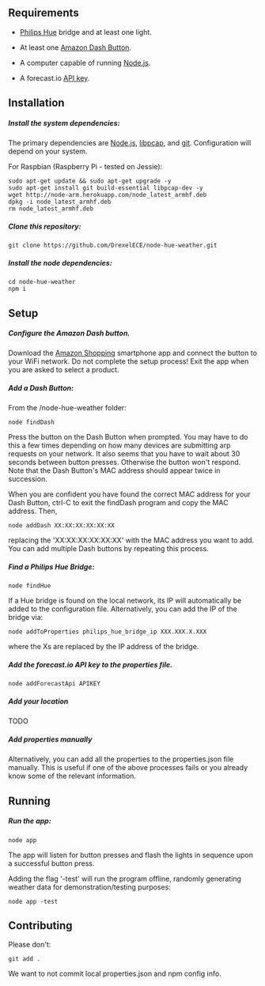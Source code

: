 ## Requirements

* [Philips Hue](http://www2.meethue.com/en-us/) bridge and at least one light.

* At least one [Amazon Dash Button](http://www.amazon.com/b/?node=10667898011&sort=date-desc-rank&lo=digital-text).

* A computer capable of running [Node.js](https://nodejs.org/en/).

* A forecast.io [API key](https://developer.forecast.io/).

## Installation

##### Install the system dependencies:

The primary dependencies are [Node.js](https://nodejs.org/en/),
[libpcap](https://wiki.wireshark.org/libpcap), and
[git](https://git-scm.com/downloads). Configuration will depend on your system.

For Raspbian (Raspberry Pi - tested on Jessie):
```
sudo apt-get update && sudo apt-get upgrade -y
sudo apt-get install git build-essential libpcap-dev -y
wget http://node-arm.herokuapp.com/node_latest_armhf.deb
dpkg -i node_latest_armhf.deb
rm node_latest_armhf.deb
```

##### Clone this repository:

```
git clone https://github.com/DrexelECE/node-hue-weather.git
```

##### Install the node dependencies:

```
cd node-hue-weather
npm i
```

## Setup

##### Configure the Amazon Dash button.

Download the [Amazon Shopping](https://www.amazon.com/gp/feature.html?ie=UTF8&docId=1000625601&forceHttps=0) smartphone app and connect the button to your WiFi network. Do not complete the setup process! Exit the app when you are asked to select a product.

##### Add a Dash Button:

From the /node-hue-weather folder:

```
node findDash
```

Press the button on the Dash Button when prompted. You may have to do this a few times depending on how many devices are submitting arp requests on your network. It also seems that you have to wait about 30 seconds between button presses. Otherwise the button won't respond. Note that the Dash Button's MAC address should appear twice in succession.

When you are confident you have found the correct MAC address for your Dash Button, ctrl-C to exit the findDash program and copy the MAC address. Then,

```
node addDash XX:XX:XX:XX:XX:XX
```
replacing the 'XX:XX:XX:XX:XX:XX' with the MAC address you want to add. You can add multiple Dash buttons by repeating this process.

##### Find a Philips Hue Bridge:

```
node findHue
```

If a Hue bridge is found on the local network, its IP will automatically be added to the configuration file. Alternatively, you can add the IP of the bridge via:

```
node addToProperties philips_hue_bridge_ip XXX.XXX.X.XXX
```

where the Xs are replaced by the IP address of the bridge.

##### Add the forecast.io API key to the properties file.

```
node addForecastApi APIKEY
```

##### Add your location

TODO

##### Add properties manually

Alternatively, you can add all the properties to the properties.json file manually. This is useful if one of the above processes fails or you already know some of the relevant information.

## Running

##### Run the app:

```
node app
```

The app will listen for button presses and flash the lights in sequence upon a successful button press.

Adding the flag '-test' will run the program offline, randomly generating weather data for demonstration/testing purposes:

```
node app -test
```

## Contributing

Please don't:
```
git add .
```

We want to not commit local properties.json and npm config info.
